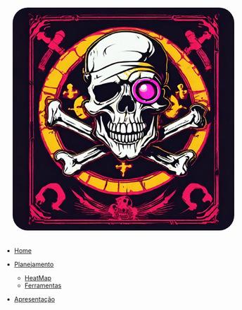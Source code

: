 
<img alt="Brasao" src="assets/brasao.png" style="border-radius: 10%; padding: 20px">

* [Home](/)

* [Planejamento]()
    - [HeatMap](./Planejamento/heatmap.md)
    - [Ferramentas](./Planejamento/ferramentas.md)

* [Apresentação](./Apresentação/apresentacao.md)
